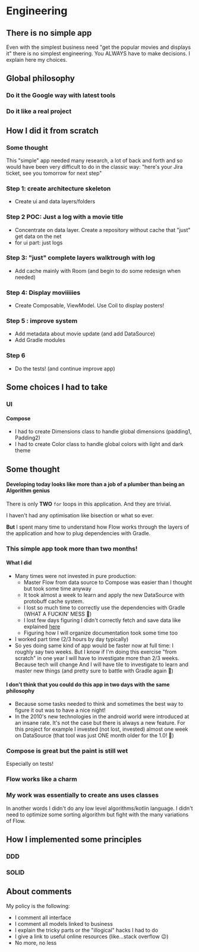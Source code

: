 
# Engineering

## There is no simple app
Even with the simplest business need "get the popular movies and displays it" there is no simplest engineering. You ALWAYS have to make decisions. 
I explain here my choices. 

## Global philosophy

### Do it the Google way with latest tools

### Do it like a real project

## How I did it from scratch

### Some thought
This "simple" app needed many research, a lot of back and forth and so would have been very difficult to do in the classic way: "here's your Jira ticket, see you tomorrow for next step"

### Step 1: create architecture skeleton
* Create ui and data layers/folders

### Step 2 POC: Just a log with a movie title
* Concentrate on data layer. Create a repository without cache that "just" get data on the net
* for ui part: just logs

### Step 3: "just" complete layers walktrough with log
* Add cache mainly with Room (and begin to do some redesign when needed)

### Step 4: Display moviiiiies
* Create Composable, ViewModel. Use Coil to display posters!

### Step 5 : improve system
* Add metadata about movie update (and add DataSource)
* Add Gradle modules

### Step 6
* Do the tests! (and continue improve app)

## Some choices I had to take
### UI
#### Compose
* I had to create Dimensions class to handle global dimensions (padding1, Padding2)
* I had to create Color class to handle global colors with light and dark theme

## Some thought

#### Developing today looks like more than a job of a plumber than being an Algorithm genius
There is only **TWO** `for` loops in this application. And they are trivial. 

I haven't had any optimisation like bisection or what so ever. 

**But** I spent many time to understand how Flow works through the layers of the application and how to plug dependencies with Gradle. 

### This simple app took more than two months!
#### What I did
* Many times were not invested in pure production:
  * Master Flow from data source to Compose was easier than I thought but took some time anyway
  * It took almost a week to learn and apply the new DataSource with protobuff cache system.
  * I lost so much time to correctly use the dependencies with Gradle (WHAT A FUCKIN' MESS 🤬)
  * I lost few days figuring I didn't correctly fetch and save data like explained [here](https://developer.android.com/topic/architecture/data-layer/offline-first)
  * Figuring how I will organize documentation took some time too
* I worked part time (2/3 hours by day typically)
* So yes doing same kind of app would be faster now at full time: I roughly say two weeks. But I know if I'm doing this exercise "from scratch" in one year I will have to investigate more than 2/3 weeks. Because tech will change And I will have tile to investigate to learn and master new things (and pretty sure to battle with Gradle again 🤬) 

#### I don't think that you could do this app in two days with the same philosophy
* Because some tasks needed to think and sometimes the best way to figure it out was to have a nice night!
* In the 2010's new technologies in the android world were introduced at an insane rate. It's not the case but there is always a new feature. For this project for example I invested (not lost, invested) almost one week on DataSource (that tool was just ONE month older for the 1.0! 🤯)

### Compose is great but the paint is still wet
Especially on tests!

### Flow works like a charm 

### My work was essentially to create ans uses classes
In another words I didn't do any low level algorithms/kotlin language. I didn't need to optimize some sorting algorithm but fight with the many variations of Flow. 

## How I implemented some principles

### DDD

### SOLID

## About comments
My policy is the following:
* I comment all interface 
* I comment all models linked to business
* I explain the tricky parts or the "illogical" hacks I had to do
* I give a link to useful online resources (like...stack overflow 😉)
* No more, no less